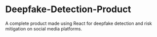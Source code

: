 # Deepfake-Detection-Product
A complete product made using React for deepfake detection and risk mitigation on social media platforms.
